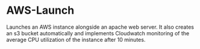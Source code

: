 # AWS-Launch
Launches an AWS instance alongside an apache web server. It also creates an s3 bucket automatically and implements Cloudwatch monitoring of the average CPU utilization of the instance after 10 minutes.
